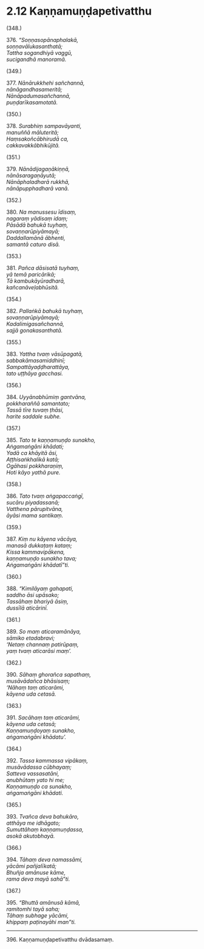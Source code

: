 

# 2.12 Kaṇṇamuṇḍapetivatthu



(348.)

376\. _“Soṇṇasopānaphalakā,_  
_soṇṇavālukasanthatā;_  
_Tattha sogandhiyā vaggū,_  
_sucigandhā manoramā._  


(349.)

377\. _Nānārukkhehi sañchannā,_  
_nānāgandhasameritā;_  
_Nānāpadumasañchannā,_  
_puṇḍarīkasamotatā._  


(350.)

378\. _Surabhiṃ sampavāyanti,_  
_manuññā māluteritā;_  
_Haṃsakoñcābhirudā ca,_  
_cakkavakkābhikūjitā._  


(351.)

379\. _Nānādijagaṇākiṇṇā,_  
_nānāsaragaṇāyutā;_  
_Nānāphaladharā rukkhā,_  
_nānāpupphadharā vanā._  


(352.)

380\. _Na manussesu īdisaṃ,_  
_nagaraṃ yādisaṃ idaṃ;_  
_Pāsādā bahukā tuyhaṃ,_  
_sovaṇṇarūpiyāmayā;_  
_Daddallamānā ābhenti,_  
_samantā caturo disā._  


(353.)

381\. _Pañca dāsisatā tuyhaṃ,_  
_yā temā paricārikā;_  
_Tā kambukāyūradharā,_  
_kañcanāveḷabhūsitā._  


(354.)

382\. _Pallaṅkā bahukā tuyhaṃ,_  
_sovaṇṇarūpiyāmayā;_  
_Kadalimigasañchannā,_  
_sajjā gonakasanthatā._  


(355.)

383\. _Yattha tvaṃ vāsūpagatā,_  
_sabbakāmasamiddhinī;_  
_Sampattāyaḍḍharattāya,_  
_tato uṭṭhāya gacchasi._  


(356.)

384\. _Uyyānabhūmiṃ gantvāna,_  
_pokkharaññā samantato;_  
_Tassā tīre tuvaṃ ṭhāsi,_  
_harite saddale subhe._  


(357.)

385\. _Tato te kaṇṇamuṇḍo sunakho,_  
_Aṅgamaṅgāni khādati;_  
_Yadā ca khāyitā āsi,_  
_Aṭṭhisaṅkhalikā katā;_  
_Ogāhasi pokkharaṇiṃ,_  
_Hoti kāyo yathā pure._  


(358.)

386\. _Tato tvaṃ aṅgapaccaṅgī,_  
_sucāru piyadassanā;_  
_Vatthena pārupitvāna,_  
_āyāsi mama santikaṃ._  


(359.)

387\. _Kiṃ nu kāyena vācāya,_  
_manasā dukkaṭaṃ kataṃ;_  
_Kissa kammavipākena,_  
_kaṇṇamuṇḍo sunakho tava;_  
_Aṅgamaṅgāni khādatī”ti._  


(360.)

388\. _“Kimilāyaṃ gahapati,_  
_saddho āsi upāsako;_  
_Tassāhaṃ bhariyā āsiṃ,_  
_dussīlā aticārinī._  


(361.)

389\. _So maṃ aticaramānāya,_  
_sāmiko etadabravi;_  
_‘Netaṃ channaṃ patirūpaṃ,_  
_yaṃ tvaṃ aticarāsi maṃ’._  


(362.)

390\. _Sāhaṃ ghorañca sapathaṃ,_  
_musāvādañca bhāsisaṃ;_  
_‘Nāhaṃ taṃ aticarāmi,_  
_kāyena uda cetasā._  


(363.)

391\. _Sacāhaṃ taṃ aticarāmi,_  
_kāyena uda cetasā;_  
_Kaṇṇamuṇḍoyaṃ sunakho,_  
_aṅgamaṅgāni khādatu’._  


(364.)

392\. _Tassa kammassa vipākaṃ,_  
_musāvādassa cūbhayaṃ;_  
_Satteva vassasatāni,_  
_anubhūtaṃ yato hi me;_  
_Kaṇṇamuṇḍo ca sunakho,_  
_aṅgamaṅgāni khādati._  


(365.)

393\. _Tvañca deva bahukāro,_  
_atthāya me idhāgato;_  
_Sumuttāhaṃ kaṇṇamuṇḍassa,_  
_asokā akutobhayā._  


(366.)

394\. _Tāhaṃ deva namassāmi,_  
_yācāmi pañjalīkatā;_  
_Bhuñja amānuse kāme,_  
_rama deva mayā sahā”ti._  


(367.)

395\. _“Bhuttā amānusā kāmā,_  
_ramitomhi tayā saha;_  
_Tāhaṃ subhage yācāmi,_  
_khippaṃ paṭinayāhi man”ti._  


---

396\. Kaṇṇamuṇḍapetivatthu dvādasamaṃ.





